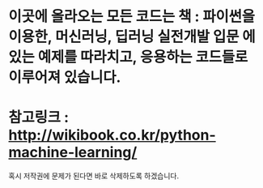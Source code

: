 이곳에 올라오는 모든 코드는
책 : 파이썬을 이용한, 머신러닝, 딥러닝 실전개발 입문
에 있는 예제를 따라치고, 응용하는 코드들로 이루어져 있습니다.
=====
참고링크 : http://wikibook.co.kr/python-machine-learning/
=====
혹시 저작권에 문제가 된다면 바로 삭제하도록 하겠습니다.